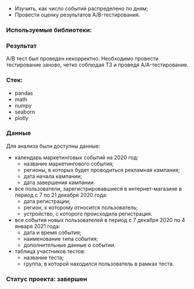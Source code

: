 - Изучить, как число событий распределено по дням;
- Провести оценку результатов A/B-тестирования.

### Используемые библиотеки:
### Результат
А/В тест был проведен некорректно. Необходимо провести тестирование заново, четко соблюдая ТЗ и проведя A/A-тестирование.

### Стек:
- pandas
- math
- numpy
- seaborn
- plotly

### Данные
Для анализа были доступны данные:
- календарь маркетинговых событий на 2020 год:
    * название маркетингового события;
    * регионы, в которых будет проводиться рекламная кампания;
    * дата начала кампании;
    * дата завершения кампании.
- все пользователи, зарегистрировавшиеся в интернет-магазине в период с 7 по 21 декабря 2020 года:
    * дата регистрации;
    * регион, к которому относится пользователь;
    * устройство, с которого происходила регистрация.
- все события новых пользователей в период с 7 декабря 2020 по 4 января 2021 года:
    * дата и время события;
    * наименование типа события;
    * дополнительные данные о событии.
- таблица участников тестов:
    * название теста;
    * группа, в которой находился пользователь в рамках теста.
### Статус проекта: завершен
